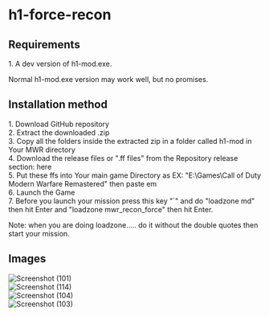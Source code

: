 # h1-force-recon

<h2>Requirements</h2>
1. A dev version of h1-mod.exe.
<p>Normal h1-mod.exe version may work well, but no promises.</p>

<h2>Installation method</h2>
1. Download GitHub repository<br>
2. Extract the downloaded .zip<br>
3. Copy all the folders inside the extracted zip in a folder called h1-mod in Your MWR directory<br>
4. Download the release files or ".ff files" from the Repository release section: <a >here</a><br>
5. Put these ffs into Your main game Directory as EX: "E:\Games\Call of Duty Modern Warfare Remastered" then paste em<br>
6. Launch the Game<br>
7. Before you launch your mission press this key "`" and do "loadzone md" then hit Enter and "loadzone mwr_recon_force" then hit Enter.<br>
<p>Note: when you are doing loadzone..... do it without the double quotes then start your mission.</p>

<h2>Images</h2>

![Screenshot (101)](https://github.com/3bdulra7manAmir/h1-force-recon/assets/64253660/435e9b2e-9175-45dd-a012-da06e892dbcf)
<br>
![Screenshot (114)](https://github.com/3bdulra7manAmir/h1-force-recon/assets/64253660/aa9f5739-b41f-498a-9dca-3274f065c546)
<br>
![Screenshot (104)](https://github.com/3bdulra7manAmir/h1-force-recon/assets/64253660/a9833cae-1b30-4f14-b078-41bf880c431e)
<br>
![Screenshot (103)](https://github.com/3bdulra7manAmir/h1-force-recon/assets/64253660/e622e815-6d6c-427a-8617-552800cf1942)
